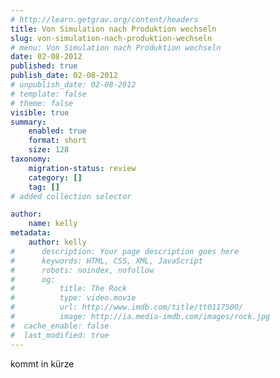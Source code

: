 ```yaml
---
# http://learn.getgrav.org/content/headers
title: Von Simulation nach Produktion wechseln
slug: von-simulation-nach-produktion-wechseln
# menu: Von Simulation nach Produktion wechseln
date: 02-08-2012
published: true
publish_date: 02-08-2012
# unpublish_date: 02-08-2012
# template: false
# theme: false
visible: true
summary:
    enabled: true
    format: short
    size: 128
taxonomy:
    migration-status: review
    category: []
    tag: []
# added collection selector

author:
    name: kelly
metadata:
    author: kelly
#      description: Your page description goes here
#      keywords: HTML, CSS, XML, JavaScript
#      robots: noindex, nofollow
#      og:
#          title: The Rock
#          type: video.movie
#          url: http://www.imdb.com/title/tt0117500/
#          image: http://ia.media-imdb.com/images/rock.jpg
#  cache_enable: false
#  last_modified: true
---
```


kommt in kürze
